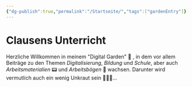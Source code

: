 ```yaml
---
{"dg-publish":true,"permalink":"/Startseite/","tags":["gardenEntry"]}
---
```



# Clausens Unterricht

Herzliche Willkommen in meinem "Digital Garden" 🏡 , in dem vor allem Beiträge zu den Themen *Digitalisierung*, *Bildung* und *Schule*, aber auch *Arbeitsmaterialien* 📟 und *Arbeitsbögen* 📝 wachsen. Darunter wird vermutlich auch ein wenig Unkraut sein 🤷🏼‍♂️...

